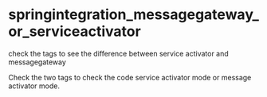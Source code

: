 # springintegration_messagegateway_or_serviceactivator
check the tags to see the difference between service activator and messagegateway


Check the two tags to check the code service activator mode or message activator mode.
